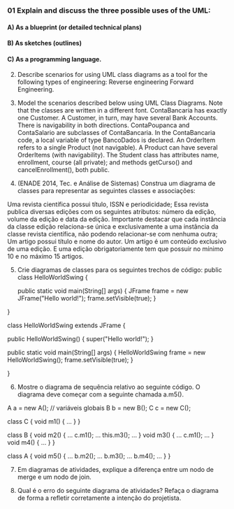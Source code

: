 ### 01 Explain and discuss the three possible uses of the UML:
#### A) As a blueprint (or detailed technical plans)
#### B) As sketches (outlines)
#### C) As a programming language.

2. Describe scenarios for using UML class diagrams as a tool for the following types of engineering:
Reverse engineering
Forward Engineering.

3. Model the scenarios described below using UML Class Diagrams. Note that the classes are written in a different font.
ContaBancaria has exactly one Customer. A Customer, in turn, may have several Bank Accounts. There is navigability in both directions.
ContaPoupanca and ContaSalario are subclasses of ContaBancaria.
In the ContaBancaria code, a local variable of type BancoDados is declared.
An OrderItem refers to a single Product (not navigable). A Product can have several OrderItems (with navigability).
The Student class has attributes name, enrollment, course (all private); and methods getCurso() and cancelEnrollment(), both public.

4. (ENADE 2014, Tec. e Análise de Sistemas) Construa um diagrama de classes para representar as seguintes classes e associações:

Uma revista científica possui título, ISSN e periodicidade;
Essa revista publica diversas edições com os seguintes atributos: número da edição, volume da edição e data da edição. Importante destacar que cada instância da classe edição relaciona-se única e exclusivamente a uma instância da classe revista científica, não podendo relacionar-se com nenhuma outra;
Um artigo possui título e nome do autor. Um artigo é um conteúdo exclusivo de uma edição. E uma edição obrigatoriamente tem que possuir no mínimo 10 e no máximo 15 artigos.

5. Crie diagramas de classes para os seguintes trechos de código:
public class HelloWorldSwing { 

   public static void main(String[] args) {
     JFrame frame = new JFrame("Hello world!");
     frame.setVisible(true);
   }

}

class HelloWorldSwing extends JFrame {

   public HelloWorldSwing() {
     super("Hello world!");
   }

   public static void main(String[] args) {
     HelloWorldSwing frame = new HelloWorldSwing();
     frame.setVisible(true);
   }

}


6. Mostre o diagrama de sequência relativo ao seguinte código. O diagrama deve começar com a seguinte chamada a.m5().

A a = new A(); // variáveis globais
B b = new B();
C c = new C();

class C { 
   void m1() { ... } 
}

class B { 
   void m2() { ... c.m1(); ... this.m3(); ... }
   void m3() { ... c.m1(); ... }
   void m4() { ... }
}

class A { 
   void m5() { ... b.m2(); ... b.m3(); ... b.m4(); ...  }
}     


7. Em diagramas de atividades, explique a diferença entre um nodo de merge e um nodo de join.

8. Qual é o erro do seguinte diagrama de atividades? Refaça o diagrama de forma a refletir corretamente a intenção do projetista.




